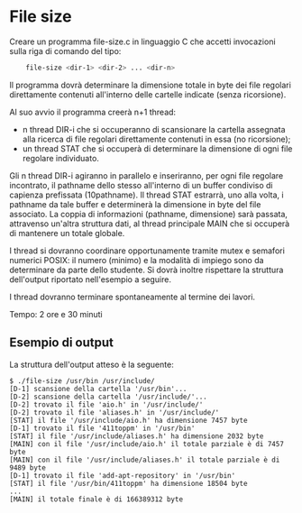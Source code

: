 # File size 
Creare un programma file-size.c in linguaggio C che accetti invocazioni sulla riga di comando del tipo:
```bash
    file-size <dir-1> <dir-2> ... <dir-n>
```
Il programma dovrà determinare la dimensione totale in byte dei file regolari direttamente contenuti all'interno delle cartelle indicate (senza ricorsione).

Al suo avvio il programma creerà n+1 thread:
- n thread DIR-i che si occuperanno di scansionare la cartella assegnata alla ricerca di file regolari direttamente contenuti in essa (no ricorsione);
- un thread STAT che si occuperà di determinare la dimensione di ogni file regolare individuato.

Gli n thread DIR-i agiranno in parallelo e inseriranno, per ogni file regolare incontrato, il pathname dello stesso all'interno di un buffer condiviso di capienza prefissata (10pathname). Il thread STAT estrarrà, uno alla volta, i pathname da tale buffer e determinerà la dimensione in byte del file associato. La coppia di informazioni (pathname, dimensione) sarà passata, attravenso un'altra struttura dati, al thread principale MAIN che si occuperà di mantenere un totale globale.

I thread si dovranno coordinare opportunamente tramite mutex e semafori numerici POSIX: il numero (minimo) e la modalità di impiego sono da determinare da parte dello studente. Si dovrà inoltre rispettare la struttura dell'output riportato nell'esempio a seguire.

I thread dovranno terminare spontaneamente al termine dei lavori.

Tempo: 2 ore e 30 minuti

## Esempio di output
La struttura dell'output atteso è la seguente:
```
$ ./file-size /usr/bin /usr/include/
[D-1] scansione della cartella '/usr/bin'...
[D-2] scansione della cartella '/usr/include/'...
[D-2] trovato il file 'aio.h' in '/usr/include/'
[D-2] trovato il file 'aliases.h' in '/usr/include/'
[STAT] il file '/usr/include/aio.h' ha dimensione 7457 byte
[D-1] trovato il file '411toppm' in '/usr/bin'
[STAT] il file '/usr/include/aliases.h' ha dimensione 2032 byte
[MAIN] con il file '/usr/include/aio.h' il totale parziale è di 7457 byte
[MAIN] con il file '/usr/include/aliases.h' il totale parziale è di 9489 byte
[D-1] trovato il file 'add-apt-repository' in '/usr/bin'
[STAT] il file '/usr/bin/411toppm' ha dimensione 18504 byte
...
[MAIN] il totale finale è di 166389312 byte
```